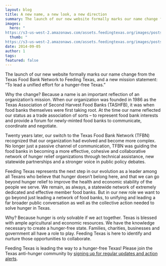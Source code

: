 ```yaml
---
layout: blog
title: A new name, a new look, a new direction
summary: The launch of our new website formally marks our name change from the Texas Food Bank Network to Feeding Texas. 
images:
  hero: "	
https://s3-us-west-2.amazonaws.com/assets.feedingtexas.org/images/posts/a-new-name-a-new-direction.jpg"
  thumb: "	
https://s3-us-west-2.amazonaws.com/assets.feedingtexas.org/images/posts/a-new-name-a-new-direction.jpg"
date: 2014-09-05
author: 1
tags: 
featured: false
---
```


The launch of our new website formally marks our name change from the Texas Food Bank Network to Feeding Texas, and a new mission statement: “To lead a unified effort for a hunger-free Texas.”

Why the change? Because a name is an important reflection of an organization’s mission. When our organization was founded in 1986 as the Texas Association of Second Harvest Food Banks (TASHFB), it was when food banks themselves were first taking root.  At the time our name reflected our status as a trade association of sorts – to represent food bank interests and provide a forum for newly-minted food banks to communicate, coordinate and negotiate. 

Twenty years later, our switch to the Texas Food Bank Network (TFBN) recognized that our organization had evolved and become more complex. No longer just a passive channel of communication, TFBN was guiding the food banks in becoming a more effective, cohesive and collaborative network of hunger relief organizations through technical assistance, new statewide partnerships and a stronger voice in public policy debates. 

Feeding Texas represents the next step in our evolution as a leader among all Texans who believe that hunger doesn’t belong here, and that we can go beyond hunger relief to improve the health and economic stability of the people we serve. We remain, as always, a statewide network of extremely dedicated and effective member food banks. But in our new role we want to go beyond just leading a network of food banks, to unifying and leading a far broader public conversation as well as the collective action needed to solve hunger in Texas.

Why? Because hunger is only solvable if we act together. Texas is blessed with ample agricultural and economic resources. We have the knowledge necessary to create a hunger-free state. Families, charities, businesses and government all have a role to play. Feeding Texas is here to identify and nurture those opportunities to collaborate. 

Feeding Texas is leading the way to a hunger-free Texas!  Please join the Texas anti-hunger community by [signing up for regular updates and action alerts](/news/sign-up/).
